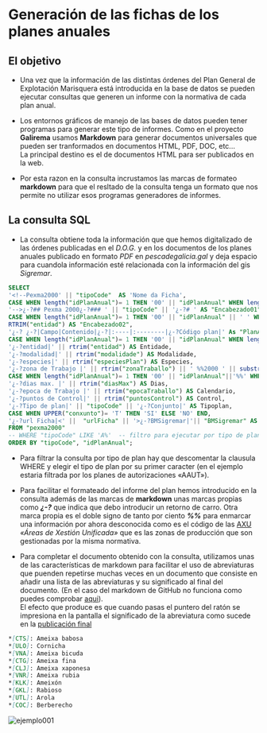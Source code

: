 # Generación de las fichas de los planes anuales

## El objetivo

* Una vez que la información de las distintas órdenes del Plan General de Explotación Marisquera está introducida en la base de datos se pueden ejecutar consultas que generen un informe con la normativa de cada plan anual.

* Los entornos gráficos de manejo de las bases de datos pueden tener programas para generar este tipo de informes. Como en el proyecto __Galirema__ usamos __Markdown__ para generar documentos universales que pueden ser tranformados en documentos HTML, PDF, DOC, etc...  
La principal destino es el de documentos HTML para ser publicados en la web.

* Por esta razon en la consulta incrustamos las marcas de formateo __markdown__ para que el resltado de la consulta tenga un formato que nos permite no utilizar esos programas generadores de informes.

## La consulta SQL

* La consulta obtiene toda la información que que hemos digitalizado de las órdenes publicadas en el _D.O.G._ y en los documentos de los planes anuales publicado en formato _PDF_ en _pescadegalicia.gal_ y deja espacio para cuandola información esté relacionada con la información del gis _Sigremar_.


```sql
SELECT 
'<!--Pexma2000' || "tipoCode"  AS 'Nome da Ficha',
CASE WHEN length("idPlanAnual")= 1 THEN '00' || "idPlanAnual" WHEN length("idPlanAnual")= 2 THEN '0'||"idPlanAnual" ELSE "idPlanAnual"  END AS "codplan1", -- Comentario inicial: Nombre del post
'-->¿-?## Pexma 2000¿-?### ' || "tipoCode" || '¿-?# ' AS "Encabezado01",
CASE WHEN length("idPlanAnual")= 1 THEN '00' || "idPlanAnual" || ' ' WHEN length("idPlanAnual")= 2 THEN '0' ||"idPlanAnual" || ' ' ELSE "idPlanAnual" || ' '  END AS codplan2, 
RTRIM("entidad") AS "Encabezado02",
'¿-? ¿-?|Campo|Contenido|¿-?|:----|:--------|¿-?Código plan|' As "PlanAnual",
CASE WHEN length("idPlanAnual")= 1 THEN '00' || "idPlanAnual" WHEN length("idPlanAnual")= 2 THEN '0'||"idPlanAnual" ELSE "idPlanAnual"  END AS 'codplan3', 
'¿-?entidad|' || rtrim("entidad") AS Entidade,
'¿-?modalidad|' || rtrim("modalidade") AS Modalidade,
'¿-?especies|' || rtrim("especiesPlan") AS Especies,
'¿-?zona de Trabajo |' || rtrim("zonaTraballo") || ' %%2000 ' || substr("tipoCode",1,1) AS Zona,
CASE WHEN length("idPlanAnual")= 1 THEN '00' || "idPlanAnual"||'%%' WHEN length("idPlanAnual")= 2 THEN '0' || "idPlanAnual"||'%%' ELSE "idPlanAnual"||'%%'  END AS "codplan4",
'¿-?dias max. |' || rtrim("diasMax") AS Dias,
'¿-?epoca de Trabajo |' || rtrim("epocaTraballo") AS Calendario,
'¿-?puntos de Control|' || rtrim("puntosControl") AS Control,
'¿-?Tipo de plan|' || "tipoCode" || '¿-?Conjunto|' AS Tipoplan,
CASE WHEN UPPER("conxunto")= 'T' THEN 'SI' ELSE 'NO' END,
'¿-?url Ficha|<' ||  "urlFicha" || '>¿-?BMSigremar|'|| "BMSigremar" AS "ShortURL-resto"
FROM "pexma2000"
-- WHERE "tipoCode" LIKE 'A%'  -- filtro para ejecutar por tipo de plan
ORDER BY "tipoCode", "idPlanAnual";
```

* Para filtrar la consulta por tipo de plan hay que descomentar la clausula WHERE y elegir el tipo de plan por su primer caracter (en el ejemplo estaria filtrada por los planes de autorizaciones «AAUT»).

* Para facilitar el formateado del informe del plan hemos introducido en la consulta además de las marcas de __markdown__ unas marcas propias como ___¿-?___ que indica que debo introducir un retorno de carro. Otra marca propia es el doble signo de tanto por ciento ___%%___ para enmarcar una información por ahora desconocida como es el código de las [AXU](indicesZonasProduccion.md) _«Áreas de Xestión Unificada»_ que es las zonas de producción que son gestionadas por la misma normativa.

* Para completar el documento obtenido con la consulta, utilizamos unas de las características de markdown para facilitar el uso de abreviaturas que puenden repetirse muchas veces en un documento que consiste en añadir una lista de las abreviaturas y su significado al final del documento. (En el caso del markdown de GitHub no funciona como puedes comprobar [aqui](draft-plangeneral2016.md)).  
El efecto que produce es que cuando pasas el puntero del ratón se impresiona en la pantalla el significado de la abreviatura como sucede en la [publicación final](http://www.galiciamarineira.info/content/planes-general-y-espec%C3%ADficos-2018)

```markdown
*[CTS]: Ameixa babosa
*[ULO]: Cornicha
*[VNA]: Ameixa bicuda
*[CTG]: Ameixa fina
*[CLJ]: Ameixa xaponesa
*[VNR]: Ameixa rubia
*[KLK]: Ameixón
*[GKL]: Rabioso
*[UTL]: Arola
*[COC]: Berberecho
```

![ejemplo001](https://photos.app.goo.gl/YK2bwqDeM7RfXD8S6)
